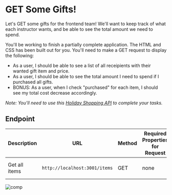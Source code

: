 # GET Some Gifts!

Let's GET some gifts for the frontend team! We'll want to keep track of what each instructor wants, and be able to see the total amount we need to spend. 

You'll be working to finish a partially complete application. The HTML and CSS has been built out for you. You'll need to make a GET request to display the following: 
* As a user, I should be able to see a list of all receipients with their wanted gift item and price. 
* As a user, I should be able to see the total amount I need to spend if I purchased all gifts. 
* BONUS: As a user, when I check "purchased" for each item, I should see my total cost decrease accordingly.

_Note: You'll need to use this [Holiday Shopping API](https://mysterious-mesa-00016.herokuapp.com/items) to complete your tasks._


## Endpoint

| Description | URL | Method | Required Properties for Request | Sample Successful Response |
|----------|-----|--------|---------------------|-----------------|
| Get all items |`http://localhost:3001/items`| GET  | none | An array containing all items |


![comp](https://github.com/turingschool-examples/get-some-gifts/blob/main/images/giftlist.png)
